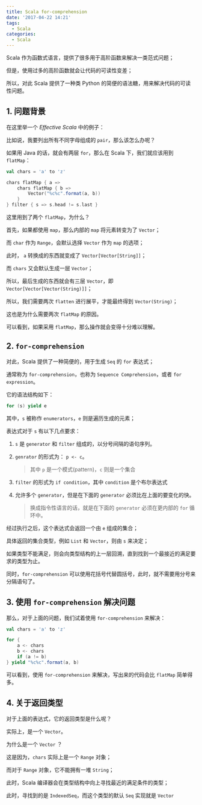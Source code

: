 ```yaml
---
title: Scala for-comprehension
date: '2017-04-22 14:21'
tags:
  - Scala
categories:
  - Scala
---
```


Scala 作为函数式语言，提供了很多用于高阶函数来解决一类范式问题；

但是，使用过多的高阶函数就会让代码的可读性变差；

所以，对此 Scala 提供了一种类 Python 的简便的语法糖，用来解决代码的可读性问题。

<!-- more -->

## 1. 问题背景

在这里举一个 *Effective Scala* 中的例子：

比如说，我要列出所有不同字母组成的 `pair`，那么该怎么办呢？

如果用 Java 的话，就会有两层 `for`，那么在 Scala 下，我们就应该用到 `flatMap`：

```scala
val chars = 'a' to 'z'

chars flatMap { a =>
    chars flatMap { b =>
        Vector("%c%c".format(a, b))
    }
} filter { s => s.head != s.last }
```

这里用到了两个 `flatMap`，为什么？

首先，如果都使用 `map`，那么内部的 `map` 将元素转变为了 `Vector`；

而 `char` 作为 `Range`，会默认选择 `Vector` 作为 `map` 的选项；

此时， `a` 转换成的东西就变成了 `Vector[Vector[String]]`；

而 `chars` 又会默认生成一层 `Vector`；

所以，最后生成的东西就会有三层 `Vector`，即 `Vector[Vector[Vector(String)]]`；

所以，我们需要两次 `flatten` 进行展平，才能最终得到 `Vector(String)`；

这也是为什么需要两次 `flatMap` 的原因。

可以看到，如果采用 `flatMap`，那么操作就会变得十分难以理解。


## 2. `for-comprehension`

对此，Scala 提供了一种简便的，用于生成 `Seq` 的 `for` 表达式；

通常称为 `for-comprehension`，也称为 `Sequence Comprehension`，或者 `for expression`。

它的语法结构如下：

```scala
for (s) yield e
```

其中，`s` 被称作 `enumerators`，`e` 则是遍历生成的元素；

表达式对于 `s` 有以下几点要求：

1. `s` 是 `generator` 和 `filter` 组成的，以分号间隔的语句序列。

2. `genrator` 的形式为： `p <- c`。

    > 其中 `p` 是一个模式(pattern)，`c`  则是一个集合

3. `filter` 的形式为 `if condition`，其中 `condition` 是个布尔表达式

4. 允许多个 `generator`，但是在下面的 `generator` 必须比在上面的要变化的快。

    > 换成指令性语言的话，就是在下面的 `generator` 必须在更内部的 `for` 循环中。


经过执行之后，这个表达式会返回一个由 `e` 组成的集合；

具体返回的集合类型，例如 `List` 和 `Vector`，则由 `s` 来决定；

如果类型不能满足，则会向类型结构的上一层回溯，直到找到一个最接近的满足要求的类型为止。

同时，`for-comprehension` 可以使用花括号代替圆括号，此时，就不需要用分号来分隔语句了。

## 3. 使用 `for-comprehension` 解决问题

那么，对于上面的问题，我们试着使用 `for-comprehension` 来解决：

```scala
val chars = 'a' to 'z'

for {
    a <- chars
    b <- chars
    if (a != b)
} yield "%c%c".format(a, b)
```

可以看到，使用 `for-comprehension` 来解决，写出来的代码会比 `flatMap` 简单得多。

## 4. 关于返回类型

对于上面的表达式，它的返回类型是什么呢？

实际上，是一个 `Vector`。

为什么是一个 `Vector` ？

这是因为，`chars` 实际上是一个 `Range` 对象；

而对于 `Range` 对象，它不能拥有一堆 `String`；

此时，Scala 编译器会在类型结构中向上寻找最近的满足条件的类型；

此时，寻找到的是 `IndexedSeq`，而这个类型的默认 `Seq` 实现就是 `Vector`
